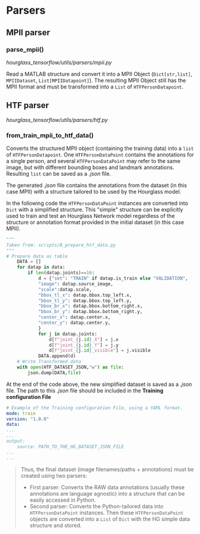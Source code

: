 # Parsers

## MPII parser

### parse_mpii()
*hourglass_tensorflow/utils/parsers/mpii.py*

Read a MATLAB structure and convert it into a MPII Object (`Dict[str,list]`, `MPIIDataset`, `List[MPIIDatapoint]`). The resulting MPII Object still has the MPII format and must be transformed into a `List` of `HTFPersonDatapoint`.  

## HTF parser
*hourglass_tensorflow/utils/parsers/htf.py*

### from_train_mpii_to_htf_data()

Converts the structured MPII object (containing the training data) into a `list` of `HTFPersonDatapoint`. One `HTFPersonDataPoint` contains the annotations for a single person, and several `HTFPersonDataPoint` may refer to the same image, but with different bounding boxes and landmark annotations. Resulting `list` can be saved as a *.json* file. 

The generated *.json* file contains the annotations from the dataset (in this case MPII) with a structure tailored to be used by the Hourglass model. 

In the following code the `HTFPersonDataPoint` instances are converted into `Dict` with a simplified structure. This "simple" structure can be explicitly used to train and test an Hourglass Network model regardless of the structure or annotation format provided in the initial dataset (in this case MPII). 

```python
"""
Taken from: scripts/B_prepare_htf_data.py
"""
# Prepare data as table
    DATA = []
    for datap in data:
        if len(datap.joints)==16:
            d = {"set": "TRAIN" if datap.is_train else "VALIDATION",
            "image": datap.source_image,
            "scale":datap.scale,
            "bbox_tl_x": datap.bbox.top_left.x,
            "bbox_tl_y": datap.bbox.top_left.y,
            "bbox_br_x": datap.bbox.bottom_right.x,
            "bbox_br_y": datap.bbox.bottom_right.y,
            "center_x": datap.center.x,
            "center_y": datap.center.y,
            }
            for j in datap.joints:
                d[f"joint_{j.id}_X"] = j.x
                d[f"joint_{j.id}_Y"] = j.y
                d[f"joint_{j.id}_visible"] = j.visible
            DATA.append(d)
    # Write Transformed data
    with open(HTF_DATASET_JSON,"w") as file:
        json.dump(DATA,file)

```
At the end of the code above, the new simplified dataset is saved as a *.json* file. The path to this *.json* file should be included in the **Training configuration File** 

```yaml
# Example of the Training configuration File, using a YAML format.
mode: train
version: "1.0.0"
data:
...
...
output:
    source: PATH_TO_THE_HG_DATASET_JSON_FILE
...
...
```
>Thus, the final dataset (image filenames/paths + annotations) must be created using two parsers: 
 >- First parser:  Converts the RAW data annotations (usually these annotations are language agnostic) into a structure that can be easily accessed in Python. 
 >- Second parser: Converts the Python-tailored data into `HTFPersonDataPoint` instances. Then these `HTFPersonDataPoint` objects are converted into a `List` of `Dict` with the HG simple data structure and stored.    


